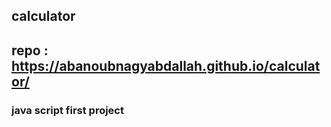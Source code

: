 ## calculator
## repo : https://abanoubnagyabdallah.github.io/calculator/
### java script first project
